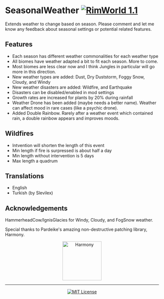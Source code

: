 # SeasonalWeather [![RimWorld 1.1](https://img.shields.io/badge/RimWorld-1.1-green.svg?longCache=true&style=plastic)](http://rimworldgame.com/)

Extends weather to change based on season. Please comment and let me know any feedback about seasonal settings or potential related features.

## Features
- Each season has different weather commonalities for each weather type
- All biomes have weather adapted a bit to fit each season. More to come.
- Most biomes are less clear now and I think Jungles in particular will go more in this direction.
- New weather types are added: Dust, Dry Duststorm, Foggy Snow, Cloudy, and Windy
- New weather disasters are added: Wildfire, and Earthquake
- Disasters can be disabled/enabled in mod settings
- Growth rates are increased for plants by 20% during rainfall
- Weather Drone has been added (maybe needs a better name). Weather can affect mood in rare cases (like a psychic drone).
- Added Double Rainbow. Rarely after a weather event which contained rain, a double rainbow appears and improves moods.

## Wildfires
- Intvention will shorten the length of this event
- Min length if fire is surpressed is about half a day
- Min length without intervention is 5 days
- Max length a quadrum

## Translations
- English
- Turkish (by Slevilex)

## Acknowledgements

HammerheadCow/IgnisGlacies for Windy, Cloudy, and FogSnow weather.

Special thanks to Pardeike's amazing non-destructive patching library, Harmony.

<p align="center">
  <a href="https://github.com/pardeike/Harmony">
    <img src="https://raw.githubusercontent.com/pardeike/Harmony/master/HarmonyLogo.png" alt="Harmony" width="128" />
  </a>
</p>

<hr>

<p align="center">
  <a href="./LICENSE">
    <img src="https://img.shields.io/badge/license-MIT-lightgray.svg?style=flat" alt="MIT License" />
  </a>
</p>
